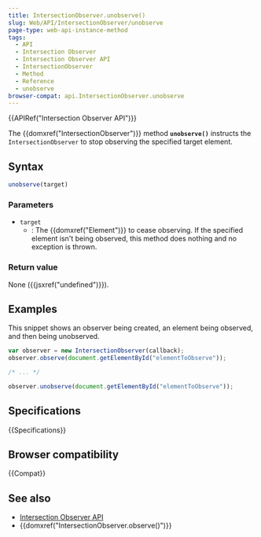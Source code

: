 ```yaml
---
title: IntersectionObserver.unobserve()
slug: Web/API/IntersectionObserver/unobserve
page-type: web-api-instance-method
tags:
  - API
  - Intersection Observer
  - Intersection Observer API
  - IntersectionObserver
  - Method
  - Reference
  - unobserve
browser-compat: api.IntersectionObserver.unobserve
---
```

{{APIRef("Intersection Observer API")}}

The {{domxref("IntersectionObserver")}} method
**`unobserve()`** instructs the
`IntersectionObserver` to stop observing the specified target
element.

## Syntax

```js
unobserve(target)
```

### Parameters

- `target`
  - : The {{domxref("Element")}} to cease observing. If the specified element isn't being
    observed, this method does nothing and no exception is thrown.

### Return value

None ({{jsxref("undefined")}}).

## Examples

This snippet shows an observer being created, an element being observed, and then being
unobserved.

```js
var observer = new IntersectionObserver(callback);
observer.observe(document.getElementById("elementToObserve"));

/* ... */

observer.unobserve(document.getElementById("elementToObserve"));
```

## Specifications

{{Specifications}}

## Browser compatibility

{{Compat}}

## See also

- [Intersection Observer
  API](/en-US/docs/Web/API/Intersection_Observer_API)
- {{domxref("IntersectionObserver.observe()")}}
